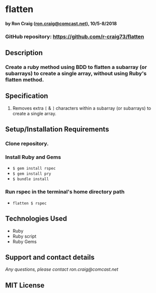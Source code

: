 # flatten

#### by Ron Craig (ron.craig@comcast.net), 10/5-8/2018
### GitHub repository: https://github.com/r-craig73/flatten

## Description
### Create a ruby method using BDD to flatten a subarray (or subarrays) to create a single array, without using Ruby's flatten method.

## Specification
1. Removes extra `[` & `]` characters within a subarray (or subarrays) to create a single array.

## Setup/Installation Requirements
### Clone repository.
### Install Ruby and Gems
* `$ gem install rspec`
* `$ gem install pry`
* `$ bundle install`

### Run rspec in the terminal's home directory path
* `flatten $ rspec`

## Technologies Used
* Ruby
* Ruby script
* Ruby Gems

## Support and contact details
_Any questions, please contact ron.craig@comcast.net_

## MIT License
